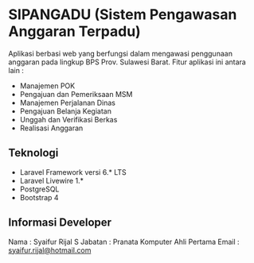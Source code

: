 # SIPANGADU (Sistem Pengawasan Anggaran Terpadu)

Aplikasi berbasi web yang berfungsi dalam mengawasi penggunaan anggaran pada lingkup BPS Prov. Sulawesi Barat.
Fitur aplikasi ini antara lain :

- Manajemen POK
- Pengajuan dan Pemeriksaan MSM
- Manajemen Perjalanan Dinas
- Pengajuan Belanja Kegiatan
- Unggah dan Verifikasi Berkas
- Realisasi Anggaran

## Teknologi
- Laravel Framework versi 6.* LTS
- Laravel Livewire 1.*
- PostgreSQL
- Bootstrap 4

## Informasi Developer
Nama    : Syaifur Rijal S
Jabatan : Pranata Komputer Ahli Pertama
Email   : syaifur.rijal@hotmail.com 
